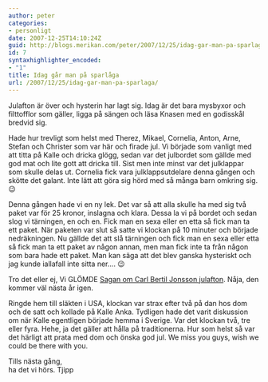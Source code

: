 ```yaml
---
author: peter
categories:
- personligt
date: 2007-12-25T14:10:24Z
guid: http://blogs.merikan.com/peter/2007/12/25/idag-gar-man-pa-sparlaga/
id: 7
syntaxhighlighter_encoded:
- "1"
title: Idag går man på sparlåga
url: /2007/12/25/idag-gar-man-pa-sparlaga/
---
```


Julafton är över och hysterin har lagt sig. Idag är det bara mysbyxor och filttofflor som gäller, ligga på sängen och läsa Knasen med en godisskål bredvid sig.

Hade hur trevligt som helst med Therez, Mikael, Cornelia, Anton, Arne, Stefan och Christer som var här och firade jul. Vi började som vanligt med att titta på Kalle och dricka glögg, sedan var det julbordet som gällde med god mat och lite gott att dricka till. Sist men inte minst var det julklappar som skulle delas ut. Cornelia fick vara julklappsutdelare denna gången och skötte det galant. Inte lätt att göra sig hörd med så många barn omkring sig. 😉

Denna gången hade vi en ny lek. Det var så att alla skulle ha med sig två paket var för 25 kronor, inslagna och klara. Dessa la vi på bordet och sedan slog vi tärningen, en och en. Fick man en sexa eller en etta så fick man ta ett paket. När paketen var slut så satte vi klockan på 10 minuter och började nedräkningen. Nu gällde det att slå tärningen och fick man en sexa eller etta så fick man ta ett paket av någon annan, men man fick inte ta från någon som bara hade ett paket. Man kan säga att det blev ganska hysteriskt och jag kunde iallafall inte sitta ner&#8230;. 😉

Tro det eller ej, Vi GLÖMDE [Sagan om Carl Bertil Jonsson julafton](http://sv.wikipedia.org/wiki/Sagan_om_Karl-Bertil_Jonssons_julafton). Nåja, den kommer väl nästa år igen.

Ringde hem till släkten i USA, klockan var strax efter två på dan hos dom och de satt och kollade på Kalle Anka. Tydligen hade det varit diskussion om när Kalle egentligen började hemma i Sverige. Var det klockan två, tre eller fyra. Hehe, ja det gäller att hålla på traditionerna. Hur som helst så var det härligt att prata med dom och önska god jul. We miss you guys, wish we could be there with you.

Tills nästa gång,  
ha det vi hörs. Tjipp